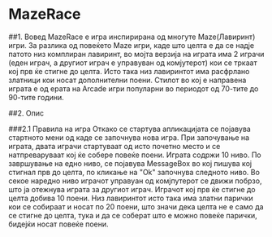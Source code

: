 # MazeRace

##1. Вовед
  MazeRace е игра инспирирана од многуте Maze(Лавиринт) игри. За разлика од повеќето Maze игри, каде што целта е да се надје патото низ комплиран лавиринт, во мојта верзија на играта има 2 играчи (еден играч, а другиот играч е управуван од комјутерот) кои се тркаат кој прв ќе стигне до целта. Исто така низ лавиринтот има расфрлано златници кои носат дополнителни поени. Стилот во кој е направена играта е од ерата на Arcade игри популарни во периодот од 70-тите до 90-тите години.

##2. Опис
 
###2.1 Правила на игра
   Откако се стартува апликацијата се појавува стартното мени од каде се започнува нова игра. При започување на играта, двата играчи стартуваат од исто почетно место и се натпреваруваат кој ќе собере повеќе поени. Играта содржи 10 ниво. По завршување на едно ниво, се појавува MessageBox во кој пишува кој стигнал прв до целта, по кликање на "Ok" започнува следното ниво. Во секое наредно ниво играчот управуан од комјпутерот се движи побрзо, што ја отежнува играта за другиот играч. Играчот кој прв ќе стигне до целта добива 10 поени. Низ лавиринтот исто така има златни парички кои се собираат и носат по 20 поени, што значи дека целта не е само да се стигне до целта, тука и да се соберат што е можно повеќе парички, бидејќи носат повеќе поени.
